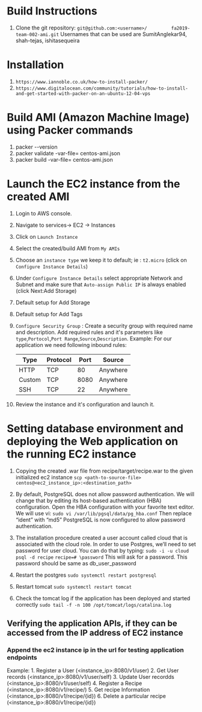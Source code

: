 # Build Instructions
1. Clone the git repository: `git@github.com:<username>/         fa2019-team-002-ami.git`
   Usernames that can be used are SumitAnglekar94, shah-tejas, ishitasequeira

# Installation
1. `https://www.iannoble.co.uk/how-to-install-packer/` 
2. `https://www.digitalocean.com/community/tutorials/how-to-install-and-get-started-with-packer-on-an-ubuntu-12-04-vps`


# Build AMI (Amazon Machine Image) using Packer commands
1. packer --version
2. packer validate -var-file=<local-var-file-name> centos-ami.json
3. packer build -var-file=<local-var-file-name> centos-ami.json

# Launch the EC2 instance from the created AMI
1. Login to AWS console.
2. Navigate to services-> EC2 -> Instances
3. Click on `Launch Instance`
4. Select the created/build AMI from `My AMIs`
5. Choose an `instance type` we keep it to default; ie : `t2.micro` (click on `Configure Instance Details`)
6. Under `Configure Instance Details` select appropriate Network and Subnet and make sure that `Auto-assign Public IP` is always enabled (click Next:Add Storage)
7. Default setup for Add Storage
8. Default setup for Add Tags
9. `Configure Security Group` : 
    Create a security group with required name and description.
    Add required rules and it's parameters like `type`,`Portocol`,`Port Range`,`Source`,`Description`.
    Example: For our application we need following inbound rules:
    
      | Type  | Protocol | Port  | Source    | 
      |-------|----------|-------|-----------| 
      | HTTP  | TCP      | 80    | Anywhere  | 
      | Custom| TCP      | 8080  | Anywhere  | 
      | SSH   | TCP      | 22    | Anywhere  | 

10. Review the instance and it's configuration and launch it.

# Setting database environment and deploying the Web application on the running EC2 instance

1. Copying the created .war file from recipe/target/recipe.war to the given initialized ec2 instance
`scp <path-to-source-file> centos@<ec2_instance_ip>:<destination_path>`

2. By default, PostgreSQL does not allow password authentication. We will change that by editing its host-based authentication (HBA) configuration.
Open the HBA configuration with your favorite text editor. We will use vi:
`sudo vi /var/lib/pgsql/data/pg_hba.conf`
Then replace “ident” with “md5”
PostgreSQL is now configured to allow password authentication.

3. The installation procedure created a user account called cloud that is associated with the cloud role. In order to use Postgres, we’ll need to set password for user cloud. You can do that by typing:
`sudo -i -u cloud psql -d recipe`
`recipe=# \password`
This will ask for a password. This password should be same as db_user_password

4. Restart the postgres
`sudo systemctl restart postgresql`

5. Restart tomcat
`sudo systemctl restart tomcat`

5. Check the tomcat log if the application has been deployed and started correctly
`sudo tail -f -n 100 /opt/tomcat/logs/catalina.log`

## Verifying the application APIs, if they can be accessed from the IP address of EC2 instance

### Append the ec2 instance ip in the url for testing application endpoints 
 Example: 
    1. Register a User (<instance_ip>:8080/v1/user)
    2. Get User records (<instance_ip>:8080/v1/user/self)
    3. Update User recordds (<instance_ip>:8080/v1/user/self)
    4. Register a Recipe (<instance_ip>:8080/v1/recipe/)
    5. Get recipe Information (<instance_ip>:8080/v1/recipe/{id})
    6. Delete a particular recipe (<instance_ip>:8080/v1/recipe/{id})


